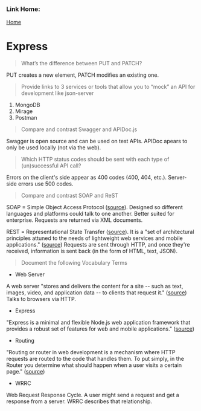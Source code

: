### Link Home:
[Home](README.md)

# Express


> What’s the difference between PUT and PATCH?

PUT creates a new element, PATCH modifies an existing one.

> Provide links to 3 services or tools that allow you to “mock” an API for development like json-server

1. MongoDB
2. Mirage
3. Postman


> Compare and contrast Swagger and APIDoc.js

Swagger is open source and can be used on test APIs. APIDoc apears to only be used locally (not via the web).


> Which HTTP status codes should be sent with each type of (un)successful API call?

Errors on the client's side appear as 400 codes (400, 404, etc.). Server-side errors use 500 codes.


> Compare and contrast SOAP and ReST

SOAP = Simple Object Access Protocol ([source](https://docs.oracle.com/cd/A97335_02/integrate.102/a90297/overview.htm)). Designed so different languages and platforms could talk to one another. Better suited for enterprise. Requests are returned via XML documents.

REST = Representational State Transfer ([source](https://www.codecademy.com/articles/what-is-rest)). It is a "set of architectural principles attuned to the needs of lightweight web services and mobile applications." ([source](https://www.redhat.com/en/topics/integration/whats-the-difference-between-soap-rest)) Requests are sent through HTTP, and once they're received, information is sent back (in the form of HTML, text, JSON).


> Document the following Vocabulary Terms
- Web Server

A web server "stores and delivers the content for a site -- such as text, images, video, and application data -- to clients that request it." ([source](https://www.nginx.com/resources/glossary/web-server/)) Talks to browsers via HTTP.

- Express

"Express is a minimal and flexible Node.js web application framework that provides a robust set of features for web and mobile applications." ([source](https://expressjs.com/))

- Routing

"Routing or router in web development is a mechanism where HTTP requests are routed to the code that handles them. To put simply, in the Router you determine what should happen when a user visits a certain page." ([source](https://divpusher.com/glossary/routing/)) 

- WRRC

Web Request Response Cycle. A user might send a request and get a response from a server. WRRC describes that relationship.